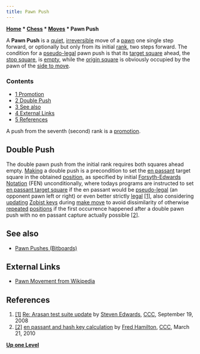 ```yaml
---
title: Pawn Push
---
```

**[Home](Home "Home") \* [Chess](Chess "Chess") \* [Moves](Moves "Moves") \* Pawn Push**


A **Pawn Push** is a [quiet](Quiet_Moves "Quiet Moves"), [irreversible](Irreversible_Moves "Irreversible Moves") move of a [pawn](Pawn "Pawn") one single step forward, or optionally but only from its initial [rank](Ranks "Ranks"), two steps forward. The condition for a [pseudo-legal](Pseudo-Legal_Move "Pseudo-Legal Move") pawn push is that its [target square](Target_Square "Target Square") ahead, the [stop square](Stop_Square "Stop Square"), is [empty](Occupancy "Occupancy"), while the [origin square](Origin_Square "Origin Square") is obviously occupied by the pawn of the [side to move](Side_to_move "Side to move"). 



### Contents


* [1 Promotion](#promotion)
* [2 Double Push](#double-push)
* [3 See also](#see-also)
* [4 External Links](#external-links)
* [5 References](#references)






A push from the seventh (second) rank is a [promotion](Promotions "Promotions").




## Double Push


The double pawn push from the initial rank requires both squares ahead empty. [Making](Make_Move "Make Move") a double push is a precondition to set the [en passant](En_passant "En passant") target square in the obtained [position](Chess_Position "Chess Position"), as specified by initial [Forsyth-Edwards Notation](Forsyth-Edwards_Notation "Forsyth-Edwards Notation") (FEN) unconditionally, where todays programs are instructed to set [en passant target square](Forsyth-Edwards_Notation#Enpassanttargetsquare "Forsyth-Edwards Notation") if the en passant would be [pseudo-legal](Pseudo-Legal_Move "Pseudo-Legal Move") (an opponent pawn left or right) or even better strictly [legal](Legal_Move "Legal Move") <a id="cite-note-1" href="#cite-ref-1">[1]</a>, also considering [updating](Incremental_Updates "Incremental Updates") [Zobist keys](Zobrist_Hashing "Zobrist Hashing") during [make move](Make_Move "Make Move") to avoid dissimilarity of otherwise [repeated](Repetitions "Repetitions") [positions](Chess_Position "Chess Position") if the first occurrence happened after a double pawn push with no en passant capture actually possible <a id="cite-note-2" href="#cite-ref-2">[2]</a>. 



## See also


* [Pawn Pushes (Bitboards)](Pawn_Pushes_(Bitboards) "Pawn Pushes (Bitboards)")


## External Links


* [Pawn Movement from Wikipedia](https://en.wikipedia.org/wiki/Pawn_%28chess%29#Movement)


## References


1. <a id="cite-ref-1" href="#cite-note-1">[1]</a> [Re: Arasan test suite update](http://www.talkchess.com/forum/viewtopic.php?topic_view=threads&p=219015&t=23806) by [Steven Edwards](Steven_Edwards "Steven Edwards"), [CCC](Computer_Chess_Forums "Computer Chess Forums"), September 19, 2008
2. <a id="cite-ref-2" href="#cite-note-2">[2]</a> [en passant and hash key calculation](http://www.talkchess.com/forum/viewtopic.php?t=33397) by [Fred Hamilton](index.php?title=Fred_Hamilton&action=edit&redlink=1 "Fred Hamilton (page does not exist)"), [CCC](Computer_Chess_Forums "Computer Chess Forums"), March 21, 2010

**[Up one Level](Moves "Moves")**







 
